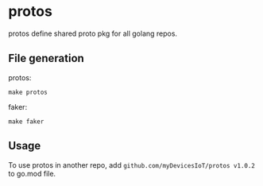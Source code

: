 # protos

protos define shared proto pkg for all golang repos.

## File generation

protos:
```
make protos
```

faker:
```
make faker
```

## Usage

To use protos in another repo, add
`github.com/myDevicesIoT/protos v1.0.2` to go.mod file.